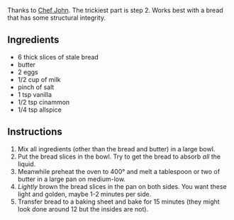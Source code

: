 Thanks to [Chef
John](http://foodwishes.blogspot.com/2007/09/french-toast-fancy-brunch-restaurant.html).
The trickiest part is step 2. Works best with a bread that has some structural
integrity.

## Ingredients ##

* 6 thick slices of stale bread
* butter
* 2 eggs
* 1/2 cup of milk
* pinch of salt
* 1 tsp vanilla
* 1/2 tsp cinammon
* 1/4 tsp allspice

## Instructions ##

1. Mix all ingredients (other than the bread and butter) in a large bowl.
2. Put the bread slices in the bowl. Try to get the bread to absorb *all* the
   liquid.
3. Meanwhile preheat the oven to 400° and melt a tablespoon or two of butter in
   a large pan on medium-low.
4. *Lightly* brown the bread slices in the pan on both sides. You want these
   light and golden, maybe 1-2 minutes per side.
5. Transfer bread to a baking sheet and bake for 15 minutes (they might look
   done around 12 but the insides are not).
